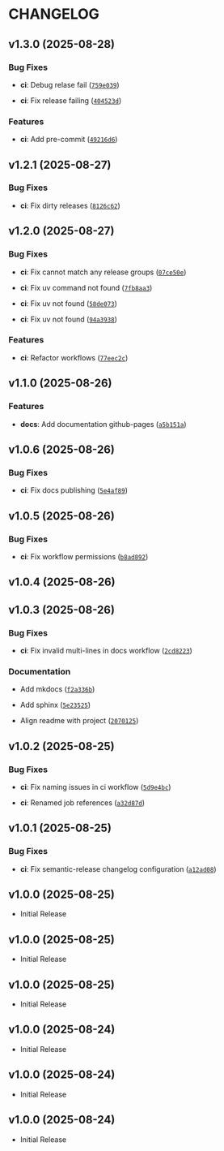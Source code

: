 # CHANGELOG

<!-- version list -->

## v1.3.0 (2025-08-28)

### Bug Fixes

- **ci**: Debug relase fail
  ([`759e039`](https://github.com/sidisinsane/github-action-workflows/commit/759e03912a429a7d87ae6442a6f273882d004ddb))

- **ci**: Fix release failing
  ([`404523d`](https://github.com/sidisinsane/github-action-workflows/commit/404523d148293b3505548aed4afffbd779533bba))

### Features

- **ci**: Add pre-commit
  ([`49216d6`](https://github.com/sidisinsane/github-action-workflows/commit/49216d6caed9b67d180896462511550d1337fae5))


## v1.2.1 (2025-08-27)

### Bug Fixes

- **ci**: Fix dirty releases
  ([`8126c62`](https://github.com/sidisinsane/github-action-workflows/commit/8126c6223b565f999ee9b625103bddd20a43b67d))


## v1.2.0 (2025-08-27)

### Bug Fixes

- **ci**: Fix cannot match any release groups
  ([`07ce50e`](https://github.com/sidisinsane/github-action-workflows/commit/07ce50ea384fd67d1fa83da468155a0889cdf9bb))

- **ci**: Fix uv command not found
  ([`7fb8aa3`](https://github.com/sidisinsane/github-action-workflows/commit/7fb8aa39e5fc4afd1f54c61d061f0faabc95b883))

- **ci**: Fix uv not found
  ([`58de073`](https://github.com/sidisinsane/github-action-workflows/commit/58de07376837410eba009cac75fdc5303b22f2e0))

- **ci**: Fix uv not found
  ([`94a3938`](https://github.com/sidisinsane/github-action-workflows/commit/94a3938ba62763b70468d9ffabc5d32b66817e84))

### Features

- **ci**: Refactor workflows
  ([`77eec2c`](https://github.com/sidisinsane/github-action-workflows/commit/77eec2cc6444566eb9b01cb71b47534880599c7b))


## v1.1.0 (2025-08-26)

### Features

- **docs**: Add documentation github-pages
  ([`a5b151a`](https://github.com/sidisinsane/github-action-workflows/commit/a5b151ac33c2ff7a1e0c8196246a392312f702b5))


## v1.0.6 (2025-08-26)

### Bug Fixes

- **ci**: Fix docs publishing
  ([`5e4af89`](https://github.com/sidisinsane/github-action-workflows/commit/5e4af8996167d3b64caad23a3b0b7b57b9fee323))


## v1.0.5 (2025-08-26)

### Bug Fixes

- **ci**: Fix workflow permissions
  ([`b8ad892`](https://github.com/sidisinsane/github-action-workflows/commit/b8ad89242b75b601dd242eb14d42803c7aa12b74))


## v1.0.4 (2025-08-26)


## v1.0.3 (2025-08-26)

### Bug Fixes

- **ci**: Fix invalid multi-lines in docs workflow
  ([`2cd8223`](https://github.com/sidisinsane/github-action-workflows/commit/2cd8223baf8ae5f515f8f0ee3469ff6938f913be))

### Documentation

- Add mkdocs
  ([`f2a336b`](https://github.com/sidisinsane/github-action-workflows/commit/f2a336b88a76371dde1dd2c6286c0f68489ed3db))

- Add sphinx
  ([`5e23525`](https://github.com/sidisinsane/github-action-workflows/commit/5e23525b0e522a80978975d61b7ca06b1e6c6ea7))

- Align readme with project
  ([`2070125`](https://github.com/sidisinsane/github-action-workflows/commit/2070125e655763c1ad50d93e6132ca8d87e46314))


## v1.0.2 (2025-08-25)

### Bug Fixes

- **ci**: Fix naming issues in ci workflow
  ([`5d9e4bc`](https://github.com/sidisinsane/github-action-workflows/commit/5d9e4bc8156738e10f6b3d9dc1f85948f5c73874))

- **ci**: Renamed job references
  ([`a32d87d`](https://github.com/sidisinsane/github-action-workflows/commit/a32d87d0dcc9f605bd8f76476b0decc86e0209f1))


## v1.0.1 (2025-08-25)

### Bug Fixes

- **ci**: Fix semantic-release changelog configuration
  ([`a12ad08`](https://github.com/sidisinsane/github-action-workflows/commit/a12ad08131a2ca4b2ac4ece4969a393eb55ed3c6))


## v1.0.0 (2025-08-25)

- Initial Release

## v1.0.0 (2025-08-25)

- Initial Release

## v1.0.0 (2025-08-25)

- Initial Release

## v1.0.0 (2025-08-24)

- Initial Release

## v1.0.0 (2025-08-24)

- Initial Release

## v1.0.0 (2025-08-24)

- Initial Release

